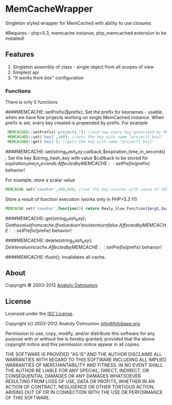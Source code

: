 MemCacheWrapper
=======
Singleton styled wrapper for MemCached with ability to use closures


#Requires - php>5.3, memcache instanse, php_memcached extension to be installed!


## Features
1) Singleton assembly of class - single object from all scopes of view
2) Simplest api
3) "It works from box" configuration

### Functions
There is only 5 functions

####MEMCACHE::setPrefix($prefix);
Set the prefix for keynames - usable, when we have few projects working on single MemCached instance.
When prefix is set, every key created is prepended by prefix.
For example
```php
 MEMCACHED::setPrefix('project1_'); //and now every key generated by MEMCACHED will start with project1_
 MEMCACHED::set('key1',100); //sets the key with name "project1_key1"
 MEMCACHED::get('key1'); //gets the key with name "project1_key1"
```


####MEMCACHE::set($string_hash_key,$callback,$expiration_time_in_seconds);
Set the key $string_hash_key with value $callback to be stored for $expiration_time_in_seconds.
Affected by MEMCACHE::setPrefix($prefix) behavior!

 For example, store a scalar value
```php
MEMCACHE set('counter',100,60); //set the key counter with value of 100 with expiration time 60 seconds
```

Store a result of function execution (works only in PHP>5.3 !!!)
```php
MEMCACHE set('counter',function(){ return Realy_Slow_Function($arg1,$arg2);},60); //set the key counter with value returned by Realy_Slow_Function($arg1,$arg2) with expiration time 60 seconds
```

####MEMCACHE::get($string_hash_key);
Get the value from cache. If value doen't exists return false. Affected by MEMCACHE::setPrefix($prefix) behavior!

####MEMCACHE::delete($string_hash_key);
Delete value in cache. Affected by MEMCACHE::setPrefix($prefix) behavior!

####MEMCACHE::flush();
Invalidates all cache.



## About

Copyright &copy; 2003-2012 [Anatoly Ostroumov](http://teksi.ru/webdev)

## License

Licensed under the [ISC License](http://www.opensource.org/licenses/ISC).

Copyright (c) 2003-2012 Anatoly Ostroumov <info@fotobase.org>

Permission to use, copy, modify, and/or distribute this software for any purpose with or without fee is hereby granted, provided that the above copyright notice and this permission notice appear in all copies.

THE SOFTWARE IS PROVIDED "AS IS" AND THE AUTHOR DISCLAIMS ALL WARRANTIES WITH REGARD TO THIS SOFTWARE INCLUDING ALL IMPLIED WARRANTIES OF MERCHANTABILITY AND FITNESS. IN NO EVENT SHALL THE AUTHOR BE LIABLE FOR ANY SPECIAL, DIRECT, INDIRECT, OR CONSEQUENTIAL DAMAGES OR ANY DAMAGES WHATSOEVER RESULTING FROM LOSS OF USE, DATA OR PROFITS, WHETHER IN AN ACTION OF CONTRACT, NEGLIGENCE OR OTHER TORTIOUS ACTION, ARISING OUT OF OR IN CONNECTION WITH THE USE OR PERFORMANCE OF THIS SOFTWARE.